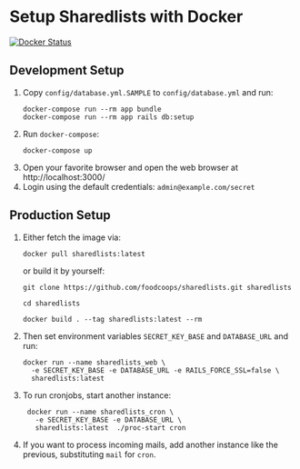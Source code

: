 Setup Sharedlists with Docker
=============================

[![Docker Status](https://img.shields.io/docker/build/foodcoops/sharedlists.svg)](https://hub.docker.com/r/foodcoops/sharedlists)

## Development Setup

1. Copy `config/database.yml.SAMPLE` to `config/database.yml` and run:
    ```
    docker-compose run --rm app bundle
    docker-compose run --rm app rails db:setup
    ```
1. Run `docker-compose`:
   ```
   docker-compose up
   ```
1. Open your favorite browser and open the web browser at http://localhost:3000/
1. Login using the default credentials: `admin@example.com/secret`


## Production Setup

1.  Either fetch the image via:
    ```
    docker pull sharedlists:latest
    ```
    or build it by yourself:
    ```
    git clone https://github.com/foodcoops/sharedlists.git sharedlists

    cd sharedlists

    docker build . --tag sharedlists:latest --rm
    ```
1. Then set environment variables `SECRET_KEY_BASE` and `DATABASE_URL` and run:
    ```
    docker run --name sharedlists_web \
      -e SECRET_KEY_BASE -e DATABASE_URL -e RAILS_FORCE_SSL=false \
      sharedlists:latest
    ```
1. To run cronjobs, start another instance:
   ```
    docker run --name sharedlists_cron \
      -e SECRET_KEY_BASE -e DATABASE_URL \
      sharedlists:latest  ./proc-start cron
    ```
1. If you want to process incoming mails, add another instance like the previous,
substituting `mail` for `cron`.
